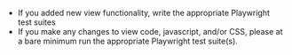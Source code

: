 - If you added new view functionality, write the appropriate Playwright test suites
- If you make any changes to view code, javascript, and/or CSS, please at a bare minimum run the appropriate Playwright test suite(s).